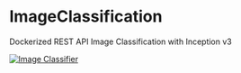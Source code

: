 # ImageClassification
Dockerized REST API Image Classification with Inception v3


[![Image Classifier](https://img.youtube.com/vi/O2nQDg7SZ08/0.jpg)](https://www.youtube.com/watch?v=O2nQDg7SZ08)